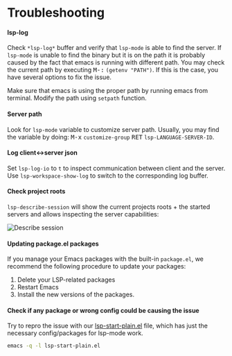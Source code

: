 Troubleshooting
===============

#### lsp-log

Check `*lsp-log*` buffer and verify that `lsp-mode` is able to find the server. If `lsp-mode` is unable to find the binary but it is on the path it is probably caused by the fact that emacs is running with different path. You may check the current path by executing <kbd>M-:</kbd> `(getenv "PATH")`. If this is the case, you have several options to fix the issue.

Make sure that emacs is using the proper path by running emacs from terminal.
Modify the path using `setpath` function.

#### Server path

Look for `lsp-mode` variable to customize server path. Usually, you may find the variable by doing: <kbd>M-x</kbd> `customize-group` <kbd>RET</kbd> `lsp-LANGUAGE-SERVER-ID`.

#### Log client<->server json

Set `lsp-log-io` to `t` to inspect communication between client and the server. Use `lsp-workspace-show-log` to switch to the corresponding log buffer.

#### Check project roots

`lsp-describe-session` will show the current projects roots + the started servers and allows inspecting the server capabilities:

![Describe session](../examples/describe.png)

#### Updating package.el packages

If you manage your Emacs packages with the built-in `package.el`, we recommend the following procedure to update your packages:

1. Delete your LSP-related packages
2. Restart Emacs
3. Install the new versions of the packages.

#### Check if any package or wrong config could be causing the issue

Try to repro the issue with our [lsp-start-plain.el](https://github.com/emacs-lsp/lsp-mode/blob/master/scripts/lsp-start-plain.el) file, which has just the necessary config/packages for lsp-mode work.

```bash
emacs -q -l lsp-start-plain.el
```
